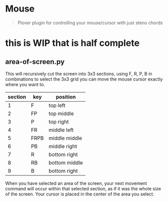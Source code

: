 # Mouse 

> Plover plugin for controlling your mouse/cursor with just steno chords

# this is WIP that is half complete 

## area-of-screen.py

This will recursively cut the screen into 3x3 sections, using F, R, P, B in combinations to select the 3x3 grid you can move the mouse cursor exactly where you want to.

| section | key | position | 
|---------|-----|----------|
| 1       | F   | top left |
| 2       | FP  | top middle |
| 3       | P   | top right |
| 4       | FR   | middle left |
| 5       | FRPB   | middle middle |
| 6       | PB   | middle right |
| 7       | R   | bottom right |
| 8       | RB   | bottom middle |
| 9       | B   | bottom right |

When you have selected an area of the screen, your next movement command will occur within that selected section, as if it was the whole size of the screen. 
Your cursor is placed in the center of the area you select. 
